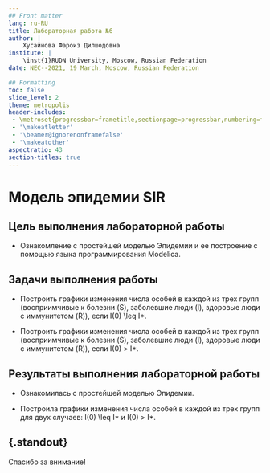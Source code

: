 ```yaml
---
## Front matter
lang: ru-RU
title: Лабораторная работа №6 
author: |
	Хусайнова Фароиз Дилшодовна 
institute: |
	\inst{1}RUDN University, Moscow, Russian Federation
date: NEC--2021, 19 March, Moscow, Russian Federation

## Formatting
toc: false
slide_level: 2
theme: metropolis
header-includes: 
 - \metroset{progressbar=frametitle,sectionpage=progressbar,numbering=fraction}
 - '\makeatletter'
 - '\beamer@ignorenonframefalse'
 - '\makeatother'
aspectratio: 43
section-titles: true
---
```


# Модель эпидемии SIR

## Цель выполнения лабораторной работы

- Ознакомление с простейшей моделью Эпидемии и ее построение с помощью языка программирования Modelica.

## Задачи выполнения работы

- Построить графики изменения числа особей в каждой из трех групп (восприимчивые к болезни (S), заболевшие люди (I), здоровые люди с иммунитетом (R)), если I(0) \leq I*.

- Построить графики изменения числа особей в каждой из трех групп (восприимчивые к болезни (S), заболевшие люди (I), здоровые люди с иммунитетом (R)), если I(0) > I*.

## Результаты выполнения лабораторной работы

- Ознакомилась с простейшей моделью Эпидемии.

- Построила графики изменения числа особей в каждой из трех групп для двух случаев: I(0) \leq I* и I(0) > I*.

## {.standout}

Спасибо за внимание!